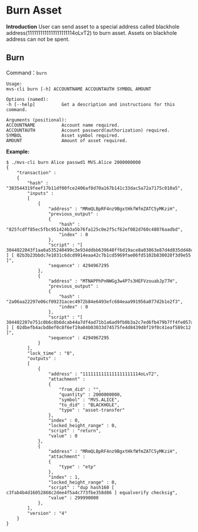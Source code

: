 # Burn Asset

<b>Introduction</b>
User can send asset to a special address called blackhole address(1111111111111111111114oLvT2) to burn asset. Assets on blackhole address can not be spent.

## Burn

Command：`burn`

    Usage:
    mvs-cli burn [-h] ACCOUNTNAME ACCOUNTAUTH SYMBOL AMOUNT

    Options (named):
    -h [--help]          Get a description and instructions for this command.

    Arguments (positional):
    ACCOUNTNAME          Account name required.
    ACCOUNTAUTH          Account password(authorization) required.
    SYMBOL               Asset symbol required.
    AMOUNT				 Amount of asset required.

<b>Example:</b>

    $ ./mvs-cli burn Alice passwd1 MVS.Alice 2000000000
    {
        "transaction" :
        {
            "hash" : "383544319feef17b11df00fce2406af8d70a167b141c33dac5a72a7175c010a5",
            "inputs" :
            [
                {
                    "address" : "MRmQLBpRF4nz9BgxtHkfWfmZATC5yMKziH",
                    "previous_output" :
                    {
                        "hash" : "825fcdff85ec5fbc951424b3a5b76fa125c0e2f5cf62ef082d760c48076aadbd",
                        "index" : 0
                    },
                    "script" : "[ 3044022043f1aa6a535240499c3e934ddbb639648ff6d19ace8a03863e87d4d835dd48cf0220380c75711f5fc1bdc040f0f909b2ee8c182bb53eaa186a217bc6865f2450699101 ] [ 02b3b23bbdc7e1031c6dcd9914eaa42c7b1cd5969fae06fd5102b830020f3d9e55 ]",
                    "sequence" : 4294967295
                },
                {
                    "address" : "MTNAPPhPnNWGg3w4P7s3HEFVzouabJp77H",
                    "previous_output" :
                    {
                        "hash" : "2a06aa22297e06cf09231acec4972b84e6493efc684eaa991956a077d2b1e2f3",
                        "index" : 0
                    },
                    "script" : "[ 304402207e751c0b6c8b6dcab44a7df4ad71b1a6ad9fb0b3a2c7ed6fb479b7ff4fe057a00220502443066efa719724e3dd3b9443e7065cdb8d872ba6dac21945092f7afc572901 ] [ 02dbefb4acbd8ef0c8f6ef19a04b03033d74575fe4d8439d8f19f0c41eaf589c12 ]",
                    "sequence" : 4294967295
                }
            ],
            "lock_time" : "0",
            "outputs" :
            [
                {
                    "address" : "1111111111111111111114oLvT2",
                    "attachment" :
                    {
                        "from_did" : "",
                        "quantity" : 2000000000,
                        "symbol" : "MVS.ALICE",
                        "to_did" : "BLACKHOLE",
                        "type" : "asset-transfer"
                    },
                    "index" : 0,
                    "locked_height_range" : 0,
                    "script" : "return",
                    "value" : 0
                },
                {
                    "address" : "MRmQLBpRF4nz9BgxtHkfWfmZATC5yMKziH",
                    "attachment" :
                    {
                        "type" : "etp"
                    },
                    "index" : 1,
                    "locked_height_range" : 0,
                    "script" : "dup hash160 [ c3fab4b4d16052868c2dee4f5a4c773fbe358d86 ] equalverify checksig",
                    "value" : 299990000
                },
            ],
            "version" : "4"
        }
    }
